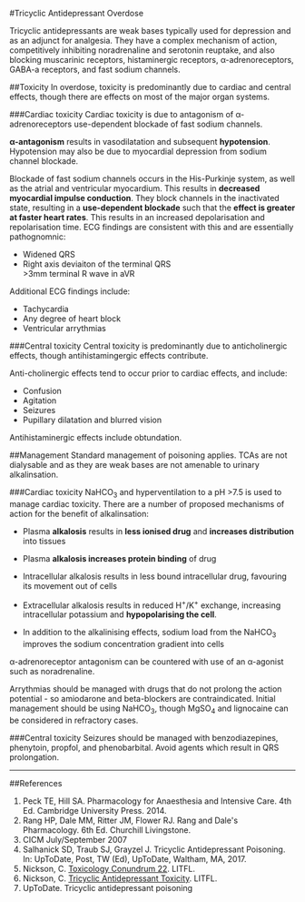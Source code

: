 #Tricyclic Antidepressant Overdose

Tricyclic antidepressants are weak bases typically used for depression and as an adjunct for analgesia. They have a complex mechanism of action, competitively inhibiting noradrenaline and serotonin reuptake, and also blocking muscarinic receptors, histaminergic receptors, α-adrenoreceptors, GABA-a receptors, and fast sodium channels.

##Toxicity
In overdose, toxicity is predominantly due to cardiac and central effects, though there are effects on most of the major organ systems.

###Cardiac toxicity
Cardiac toxicity is due to antagonism of α-adrenoreceptors use-dependent blockade of fast sodium channels.

**α-antagonism** results in vasodilatation and subsequent **hypotension**. Hypotension may also be due to myocardial depression from sodium channel blockade.

Blockade of fast sodium channels occurs in the His-Purkinje system, as well as the atrial and ventricular myocardium. This results in **decreased myocardial impulse conduction**. They block channels in the inactivated state, resulting in a **use-dependent blockade** such that the **effect is greater at faster heart rates**. This results in an increased depolarisation and repolarisation time. ECG findings are consistent with this and are essentially pathognomnic:
* Widened QRS
* Right axis deviaiton of the terminal QRS  
  \>3mm terminal R wave in aVR

Additional ECG findings include:
* Tachycardia
* Any degree of heart block
* Ventricular arrythmias

###Central toxicity
Central toxicity is predominantly due to anticholinergic effects, though antihistamingergic effects contribute.

Anti-cholinergic effects tend to occur prior to cardiac effects, and include:
* Confusion
* Agitation
* Seizures
* Pupillary dilatation and blurred vision

Antihistaminergic effects include obtundation.

##Management
Standard management of poisoning applies. TCAs are not dialysable and as they are weak bases are not amenable to urinary alkalinsation.

###Cardiac toxicity
NaHCO<sub>3</sub> and hyperventilation to a pH >7.5 is used to manage cardiac toxicity. There are a number of proposed mechanisms of action for the benefit of alkalinsation:
* Plasma **alkalosis** results in **less ionised drug** and **increases distribution** into tissues
* Plasma **alkalosis increases protein binding** of drug
* Intracellular alkalosis results in less bound intracellular drug, favouring its movement out of cells
* Extracellular alkalosis results in reduced H<sup>+</sup>/K<sup>+</sup> exchange, increasing intracellular potassium and **hypopolarising the cell**.

* In addition to the alkalinising effects, sodium load from the NaHCO<sub>3</sub> improves the sodium concentration gradient into cells

α-adrenoreceptor antagonism can be countered with use of an α-agonist such as noradrenaline.

Arrythmias should be managed with drugs that do not prolong the action potential - so amiodarone and beta-blockers are contraindicated. Initial management should be using NaHCO<sub>3</sub>, though MgSO<sub>4</sub> and lignocaine can be considered in refractory cases.

###Central toxicity
Seizures should be managed with benzodiazepines, phenytoin, propfol, and phenobarbital. Avoid agents which result in QRS prolongation.

---

##References
1. Peck TE, Hill SA. Pharmacology for Anaesthesia and Intensive Care. 4th Ed. Cambridge University Press. 2014.  
2. Rang HP, Dale MM, Ritter JM, Flower RJ. Rang and Dale's Pharmacology. 6th Ed. Churchill Livingstone.
3. CICM July/September 2007
4. Salhanick SD, Traub SJ, Grayzel J. Tricyclic Antidepressant Poisoning. In: UpToDate, Post, TW (Ed), UpToDate, Waltham, MA, 2017.
4. Nickson, C. [Toxicology Conundrum 22](http://lifeinthefastlane.com/toxicology-conundrum-022/). LITFL.
5. Nickson, C. [Tricyclic Antidepressant Toxicity](http://lifeinthefastlane.com/ccc/tricyclic-antidepressant-toxicity/). LITFL.
6. UpToDate. Tricyclic antidepressant poisoning